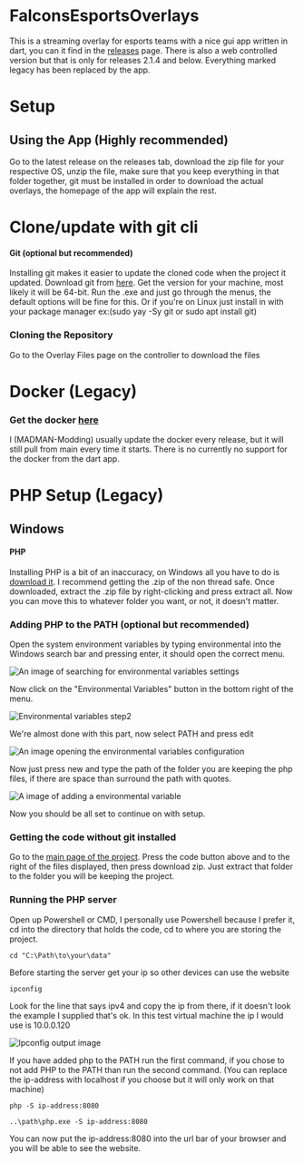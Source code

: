 # FalconsEsportsOverlays

This is a streaming overlay for esports teams with a nice gui app written in dart, you can it find in the <a href="https://github.com/MADMAN-Modding/FalconsEsportsOverlays/releases/latest" target="_blank">releases</a> page. There is also a web controlled version but that is only for releases 2.1.4 and below. Everything marked legacy has been replaced by the app.

<h1>Setup</h1>

<h2>Using the App (Highly recommended)</h2>
<p>Go to the latest release on the releases tab, download the zip file for your respective OS, unzip the file, make sure that you keep everything in that folder together, git must be installed in order to download the actual overlays, the homepage of the app will explain the rest.</p>

<h1>Clone/update with git cli</h1>
<h4>Git (optional but recommended)</h4>

<p>Installing git makes it easier to update the cloned code when the project it updated. Download git from <a href="https://git-scm.com/download/win">here</a>. Get the version for your machine, most likely it will be 64-bit. Run the .exe and just go through the menus, the default options will be fine for this. Or if you're on Linux just install in with your package manager ex:(sudo yay -Sy git or sudo apt install git)</p>

<h3>Cloning the Repository</h3>

<p>Go to the Overlay Files page on the controller to download the files</p>
<h1>Docker (Legacy)</h1>
<h3>Get the docker <a href="https://hub.docker.com/repository/docker/com.madman_modding/falconsesportsoverlay/general" target="_blank">here</a></h3>
<p>I (MADMAN-Modding) usually update the docker every release, but it will still pull from main every time it starts. There is no currently no support for the docker from the dart app.</p>

<h1>PHP Setup (Legacy)</h1>
<h2>Windows</h2>
<h4>PHP</h4>

<p>Installing PHP is a bit of an inaccuracy, on Windows all you have to do is <a href="https://windows.php.net/download#php-8.3">download it</a>. I recommend getting the .zip of the non thread safe. Once downloaded, extract the .zip file by right-clicking and press extract all. Now you can move this to whatever folder you want, or not, it doesn't matter.</p>

<h3>Adding PHP to the PATH (optional but recommended)</h3>

<p>Open the system environment variables by typing environmental into the Windows search bar and pressing enter, it should open the correct menu.</p>

![An image of searching for environmental variables settings](https://github.com/MADMAN-Modding/PHP-Web-EmulatorJS/blob/main/README%20Stuff/environmentalVariables_Step1.png)

<p>Now click on the "Environmental Variables" button in the bottom right of the menu.</p>

![Environmental variables step2](https://github.com/MADMAN-Modding/PHP-Web-EmulatorJS/blob/main/README%20Stuff/environmentalVariables_Step2.png)

<p>We're almost done with this part, now select PATH and press edit</p>

![An image opening the environmental variables configuration](https://github.com/MADMAN-Modding/PHP-Web-EmulatorJS/blob/main/README%20Stuff/environmentalVariables_Step3.png)

<p>Now just press new and type the path of the folder you are keeping the php files, if there are space than surround the path with quotes.</p>

![A image of adding a environmental variable](https://github.com/MADMAN-Modding/PHP-Web-EmulatorJS/blob/main/README%20Stuff/environmentalVariables_Step4.png)

<p>Now you should be all set to continue on with setup.</p>

<h3>Getting the code without git installed</h3>

<p>Go to the <a href="https://github.com/HeinzEric/FalconsEsportsOverlays">main page of the project</a>. Press the code button above and to the right of the files displayed, then press download zip. Just extract that folder to the folder you will be keeping the project.</p>

<h3>Running the PHP server</h3>

<p>Open up Powershell or CMD, I personally use Powershell because I prefer it, cd into the directory that holds the code, cd to where you are storing the project.</p>

    cd "C:\Path\to\your\data"

<p>Before starting the server get your ip so other devices can use the website</p>

    ipconfig

<p>Look for the line that says ipv4 and copy the ip from there, if it doesn't look the example I supplied that's ok. In this test virtual machine the ip I would use is 10.0.0.120</p>

![Ipconfig output image](https://github.com/MADMAN-Modding/PHP-Web-EmulatorJS/blob/main/README%20Stuff/ipconfig.png)

<p>If you have added php to the PATH run the first command, if you chose to not add PHP to the PATH than run the second command. (You can replace the ip-address with localhost if you choose but it will only work on that machine)</p>

    php -S ip-address:8080

    ..\path\php.exe -S ip-address:8080

<p>You can now put the ip-address:8080 into the url bar of your browser and you will be able to see the website.</p>
